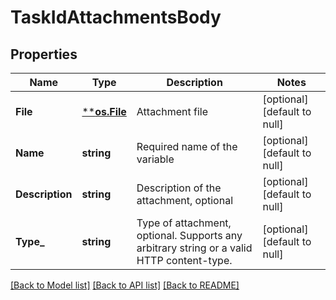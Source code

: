 # TaskIdAttachmentsBody

## Properties
Name | Type | Description | Notes
------------ | ------------- | ------------- | -------------
**File** | [****os.File**](*os.File.md) | Attachment file | [optional] [default to null]
**Name** | **string** | Required name of the variable | [optional] [default to null]
**Description** | **string** | Description of the attachment, optional | [optional] [default to null]
**Type_** | **string** | Type of attachment, optional. Supports any arbitrary string or a valid HTTP content-type. | [optional] [default to null]

[[Back to Model list]](../README.md#documentation-for-models) [[Back to API list]](../README.md#documentation-for-api-endpoints) [[Back to README]](../README.md)

